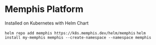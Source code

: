 # Memphis Platform
Installed on Kubernetes with Helm Chart

`helm repo add memphis https://k8s.memphis.dev/helm/memphis`
`helm install my-memphis memphis --create-namespace --namespace memphis`
